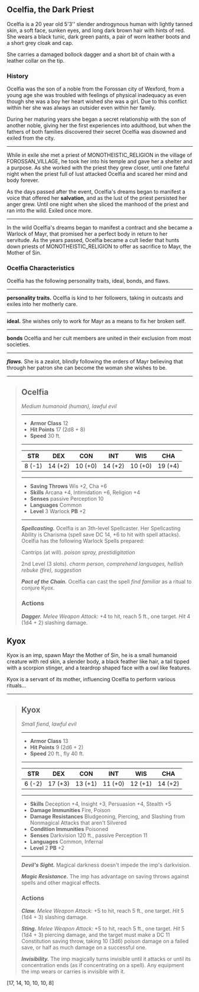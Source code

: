 ## Ocelfia, the Dark Priest
Ocelfia is a 20 year old 5'3'' slender androgynous human with lightly tanned skin, a soft face, sunken eyes, and long dark brown hair with hints of red. She wears a black tunic, dark green pants, a pair of worn leather boots and a short grey cloak and cap.

She carries a damaged bollock dagger and a short bit of chain with a leather collar on the tip.


### History
Ocelfia was the son of a noble from the Forossan city of Wexford, from a young age she was troubled with feelings of physical inadequacy as even though she was a boy her heart wished she was a girl. Due to this conflict within her she was always an outsider even within her family.

During her maturing years she began a secret relationship with the son of another noble, giving her the first experiences into adulthood, but when the fathers of both families discovered their secret Ocelfia was disowned and exiled from the city.
___
While in exile she met a priest of MONOTHEISTIC_RELIGION in the village of FOROSSAN_VILLAGE, he took her into his temple and gave her a shelter and a purpose. As she worked with the priest they grew closer, until one fateful night when the priest full of lust attacked Ocelfia and scared her mind and body forever.

As the days passed after the event, Ocelfia's dreams began to manifest a voice that offered her **salvation**, and as the lust of the priest persisted her anger grew. Until one night when she sliced the manhood of the priest and ran into the wild. Exiled once more.
___
In the wild Ocelfia's dreams began to manifest a contract and she became a Warlock of Mayr, that promised her a perfect body in return to her servitude. As the years passed, Ocelfia became a cult lieder that hunts down priests of MONOTHEISTIC_RELIGION to offer as sacrifice to Mayr, the Mother of Sin.


### Ocelfia Characteristics
Ocelfia has the following personality traits, ideal, bonds, and flaws.
___
**personality traits.**
Ocelfia is kind to her followers, taking in outcasts and exiles into her motherly care.
___
**ideal.**
She wishes only to work for Mayr as a means to fix her broken self.
___
**bonds**
Ocelfia and her cult members are united in their exclusion from most societies.
___
***flaws.***
She is a zealot, blindly following the orders of Mayr believing that through her patron she can become the woman she wishes to be.


___
> ## Ocelfia
>*Medium humanoid (human), lawful evil*
> ___
> - **Armor Class** 12
> - **Hit Points** 17 (2d8 + 8)
> - **Speed** 30 ft.
>___
>|   STR   |   DEX   |   CON   |   INT   |   WIS   |   CHA   |
>|:-------:|:-------:|:-------:|:-------:|:-------:|:-------:|
>|  8 (-1) | 14 (+2) | 10 (+0) | 14 (+2) | 10 (+0) | 19 (+4) |
>___
> - **Saving Throws** Wis +2, Cha +6
> - **Skills** Arcana +4, Intimidation +6, Religion +4
> - **Senses** passive Perception 10
> - **Languages** Common
> - **Level** 3 Warlock **PB** +2
> ___
> ***Spellcasting.*** Ocelfia is an 3th-level Spellcaster. Her Spellcasting Ability is Charisma (spell save DC 14, +6 to hit with spell attacks). Ocelfia has the following Warlock Spells prepared:
>
> Cantrips (at will). *poison spray, prestidigitation*
>
> 2nd Level (3 slots). *charm person, comprehend languages, hellish rebuke (fire), suggestion*
>
> ***Pact of the Chain.***
> Ocelfia can cast the spell *find familiar* as a ritual to conjure Kyox.
>
> ### Actions
> ***Dagger.*** *Melee Weapon Attack:* +4 to hit, reach 5 ft., one target. *Hit* 4 (1d4 + 2) slashing damage.
>


## Kyox
Kyox is an imp, spawn Mayr the Mother of Sin, he is a small humanoid creature with red skin, a slender body, a black feather like hair, a tail tipped with a scorpion stinger, and a teardrop shaped face with a owl like features.

Kyox is a servant of its mother, influencing Ocelfia to perform various rituals... 


___
> ## Kyox
>*Small fiend, lawful evil*
> ___
> - **Armor Class** 13
> - **Hit Points** 9 (2d6 + 2)
> - **Speed** 20 ft., fly 40 ft.
>___
>|   STR   |   DEX   |   CON   |   INT   |   WIS   |   CHA   |
>|:-------:|:-------:|:-------:|:-------:|:-------:|:-------:|
>|  6 (-2) | 17 (+3) | 13 (+1) | 11 (+0) | 12 (+1) | 14 (+2) |
>___
> - **Skills** Deception +4, Insight +3, Persuasion +4, Stealth +5 
> - **Damage Immunities** Fire, Poison
> - **Damage Resistances** Bludgeoning, Piercing, and Slashing from Nonmagical Attacks that aren't Silvered
> - **Condition Immunities** Poisoned
> - **Senses** Darkvision 120 ft., passive Perception 11
> - **Languages** Common, Infernal
> - **Level** 2 **PB** +2
> ___
> ***Devil's Sight.***
> Magical darkness doesn't impede the imp's darkvision.
>
> ***Magic Resistance.***
> The imp has advantage on saving throws against spells and other magical effects.
>
> ### Actions
> ***Claw.*** *Melee Weapon Attack:* +5 to hit, reach 5 ft., one target. *Hit* 5 (1d4 + 3) slashing damage. 
>
> ***Sting.*** *Melee Weapon Attack:* +5 to hit, reach 5 ft., one target. *Hit* 5 (1d4 + 3) piercing damage, and the target must make a DC 11 Constitution saving throw, taking 10 (3d6) poison damage on a failed save, or half as much damage on a successful one. 
>
> ***Invisibility.***
> The imp magically turns invisible until it attacks or until its concentration ends (as if concentrating on a spell). Any equipment the imp wears or carries is invisible with it.
>

[17, 14, 10, 10, 10, 8]